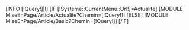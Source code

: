 [INFO [!Query!]|I]
[IF [!Systeme::CurrentMenu::Url!]=Actualite]
	[MODULE MiseEnPage/Article/Actualite?Chemin=[!Query!]]
[ELSE]
	[MODULE MiseEnPage/Article/Basic?Chemin=[!Query!]]
[/IF]